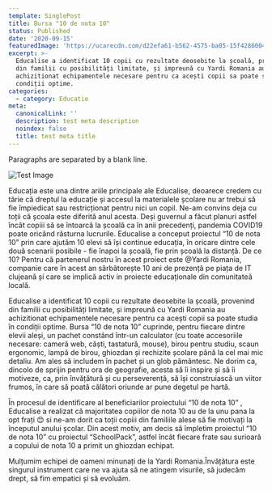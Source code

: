 ```yaml
---
template: SinglePost
title: Bursa "10 de nota 10"
status: Published
date: '2020-09-15'
featuredImage: 'https://ucarecdn.com/d22efa61-b562-4575-ba05-15f428600458/'
excerpt: >-
  Educalise a identificat 10 copii cu rezultate deosebite la școală, provenind
  din familii cu posibilități limitate, și impreună cu Yardi Romania au
  achizitionat echipamentele necesare pentru ca acești copii sa poate studia în
  condiții optime. 
categories:
  - category: Educatie
meta:
  canonicalLink: ''
  description: test meta description
  noindex: false
  title: test meta title
---
```

Paragraphs are separated by a blank line.

![Test Image](https://ucarecdn.com/ac9898a0-413a-467b-95fa-0a9959c30710/)

Educația este una dintre ariile principale ale Educalise, deoarece credem cu tărie că dreptul la educație și accesul la materialele școlare nu ar trebui să fie împiedicat sau restricționat pentru nici un copil. Ne-am convins deja cu toții că școala este diferită anul acesta. Deși guvernul a făcut planuri astfel încât copiii să se întoarcă la școală ca în anii precedenți, pandemia COVID19 poate oricând răsturna lucrurile. Educalise a conceput proiectul “10 de nota 10” prin care ajutăm 10 elevi să își continue educația, în oricare dintre cele două scenarii posibile - fie înapoi la școală, fie prin școală la distanță. De ce 10? Pentru că partenerul nostru în acest proiect este @Yardi Romania, companie care în acest an sărbătorește 10 ani de prezență pe piața de IT clujeană și care se implică activ in proiecte educaționale din comunitateă locală.

Educalise a identificat 10 copii cu rezultate deosebite la școală, provenind din familii cu posibilități limitate, și impreună cu Yardi Romania au achizitionat echipamentele necesare pentru ca acești copii sa poate studia în condiții optime. Bursa “10 de nota 10” cuprinde, pentru fiecare dintre elevii aleși, un pachet constând într-un calculator (cu toate accesoriile necesare: cameră web, căști, tastatură, mouse), birou pentru studiu, scaun ergonomic, lampă de birou, ghiozdan și rechizite școlare până la cel mai mic detaliu. Am ales să includem în pachet și un glob pământesc. Ne dorim ca, dincolo de sprijin pentru ora de geografie, acesta să îi inspire și să îi motiveze, ca, prin învățătură și cu perseverență, să își construiască un viitor frumos, în care să poată călători oriunde ar pune degetul pe hartă.

În procesul de identificare al beneficiarilor proiectului “10 de nota 10” , Educalise a realizat că majoritatea copiilor de nota 10 au de la unu pana la opt frați 😊 si ne-am dorit ca toții copiii din familiile alese să fie motivați la începutul anului școlar. Din acest motiv, am decis să împletim proiectul “10 de nota 10” cu proiectul “SchoolPack”, astfel încât fiecare frate sau surioară a copului de nota 10 a primit un ghiozdan echipat. 

 Mulțumim echipei de oameni minunați de la Yardi Romania.Învățătura este singurul instrument care ne va ajuta să ne atingem visurile, să judecăm drept, să fim empatici și să evoluăm.
